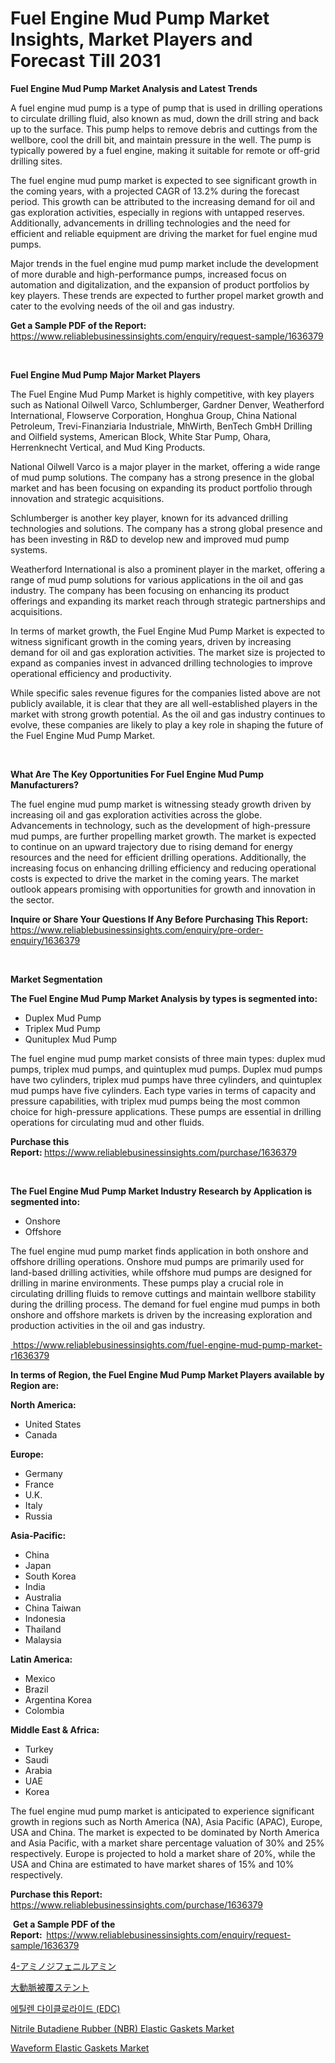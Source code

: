<p><h1>Fuel Engine Mud Pump Market Insights, Market Players and Forecast Till 2031</h1></p><p><strong>Fuel Engine Mud Pump Market Analysis and Latest Trends</strong></p>
<p><p>A fuel engine mud pump is a type of pump that is used in drilling operations to circulate drilling fluid, also known as mud, down the drill string and back up to the surface. This pump helps to remove debris and cuttings from the wellbore, cool the drill bit, and maintain pressure in the well. The pump is typically powered by a fuel engine, making it suitable for remote or off-grid drilling sites.</p><p>The fuel engine mud pump market is expected to see significant growth in the coming years, with a projected CAGR of 13.2% during the forecast period. This growth can be attributed to the increasing demand for oil and gas exploration activities, especially in regions with untapped reserves. Additionally, advancements in drilling technologies and the need for efficient and reliable equipment are driving the market for fuel engine mud pumps.</p><p>Major trends in the fuel engine mud pump market include the development of more durable and high-performance pumps, increased focus on automation and digitalization, and the expansion of product portfolios by key players. These trends are expected to further propel market growth and cater to the evolving needs of the oil and gas industry.</p></p>
<p><strong>Get a Sample PDF of the Report:&nbsp;</strong> <a href="https://www.reliablebusinessinsights.com/enquiry/request-sample/1636379">https://www.reliablebusinessinsights.com/enquiry/request-sample/1636379</a></p>
<p>&nbsp;</p>
<p><strong>Fuel Engine Mud Pump Major Market Players</strong></p>
<p><p>The Fuel Engine Mud Pump Market is highly competitive, with key players such as National Oilwell Varco, Schlumberger, Gardner Denver, Weatherford International, Flowserve Corporation, Honghua Group, China National Petroleum, Trevi-Finanziaria Industriale, MhWirth, BenTech GmbH Drilling and Oilfield systems, American Block, White Star Pump, Ohara, Herrenknecht Vertical, and Mud King Products.</p><p>National Oilwell Varco is a major player in the market, offering a wide range of mud pump solutions. The company has a strong presence in the global market and has been focusing on expanding its product portfolio through innovation and strategic acquisitions.</p><p>Schlumberger is another key player, known for its advanced drilling technologies and solutions. The company has a strong global presence and has been investing in R&D to develop new and improved mud pump systems.</p><p>Weatherford International is also a prominent player in the market, offering a range of mud pump solutions for various applications in the oil and gas industry. The company has been focusing on enhancing its product offerings and expanding its market reach through strategic partnerships and acquisitions.</p><p>In terms of market growth, the Fuel Engine Mud Pump Market is expected to witness significant growth in the coming years, driven by increasing demand for oil and gas exploration activities. The market size is projected to expand as companies invest in advanced drilling technologies to improve operational efficiency and productivity.</p><p>While specific sales revenue figures for the companies listed above are not publicly available, it is clear that they are all well-established players in the market with strong growth potential. As the oil and gas industry continues to evolve, these companies are likely to play a key role in shaping the future of the Fuel Engine Mud Pump Market.</p></p>
<p>&nbsp;</p>
<p><strong>What Are The Key Opportunities For Fuel Engine Mud Pump Manufacturers?</strong></p>
<p><p>The fuel engine mud pump market is witnessing steady growth driven by increasing oil and gas exploration activities across the globe. Advancements in technology, such as the development of high-pressure mud pumps, are further propelling market growth. The market is expected to continue on an upward trajectory due to rising demand for energy resources and the need for efficient drilling operations. Additionally, the increasing focus on enhancing drilling efficiency and reducing operational costs is expected to drive the market in the coming years. The market outlook appears promising with opportunities for growth and innovation in the sector.</p></p>
<p><strong>Inquire or Share Your Questions If Any Before Purchasing This Report:</strong> <a href="https://www.reliablebusinessinsights.com/enquiry/pre-order-enquiry/1636379">https://www.reliablebusinessinsights.com/enquiry/pre-order-enquiry/1636379</a></p>
<p>&nbsp;</p>
<p><strong>Market Segmentation</strong></p>
<p><strong>The Fuel Engine Mud Pump Market Analysis by types is segmented into:</strong></p>
<p><ul><li>Duplex Mud Pump</li><li>Triplex Mud Pump</li><li>Qunituplex Mud Pump</li></ul></p>
<p><p>The fuel engine mud pump market consists of three main types: duplex mud pumps, triplex mud pumps, and quintuplex mud pumps. Duplex mud pumps have two cylinders, triplex mud pumps have three cylinders, and quintuplex mud pumps have five cylinders. Each type varies in terms of capacity and pressure capabilities, with triplex mud pumps being the most common choice for high-pressure applications. These pumps are essential in drilling operations for circulating mud and other fluids.</p></p>
<p><strong>Purchase this Report:&nbsp;</strong><a href="https://www.reliablebusinessinsights.com/purchase/1636379">https://www.reliablebusinessinsights.com/purchase/1636379</a></p>
<p>&nbsp;</p>
<p><strong>The Fuel Engine Mud Pump Market Industry Research by Application is segmented into:</strong></p>
<p><ul><li>Onshore</li><li>Offshore</li></ul></p>
<p><p>The fuel engine mud pump market finds application in both onshore and offshore drilling operations. Onshore mud pumps are primarily used for land-based drilling activities, while offshore mud pumps are designed for drilling in marine environments. These pumps play a crucial role in circulating drilling fluids to remove cuttings and maintain wellbore stability during the drilling process. The demand for fuel engine mud pumps in both onshore and offshore markets is driven by the increasing exploration and production activities in the oil and gas industry.</p></p>
<p><a href="https://www.reliablebusinessinsights.com/fuel-engine-mud-pump-market-r1636379">&nbsp;https://www.reliablebusinessinsights.com/fuel-engine-mud-pump-market-r1636379</a></p>
<p><strong>In terms of Region, the Fuel Engine Mud Pump Market Players available by Region are:</strong></p>
<p>
    <p> <strong> North America: </strong>
        <ul>
            <li>United States</li>
            <li>Canada</li>
        </ul>
        </p> 
    <p> <strong> Europe: </strong>
        <ul>
            <li>Germany</li>
            <li>France</li>
            <li>U.K.</li>
            <li>Italy</li>
            <li>Russia</li>
        </ul>
        </p> 
    <p> <strong> Asia-Pacific: </strong>
        <ul>
            <li>China</li>
            <li>Japan</li>
            <li>South Korea</li>
            <li>India</li>
            <li>Australia</li>
            <li>China Taiwan</li>
            <li>Indonesia</li>
            <li>Thailand</li>
            <li>Malaysia</li>
        </ul>
        </p> 
    <p> <strong> Latin America: </strong>
        <ul>
            <li>Mexico</li>
            <li>Brazil</li>
            <li>Argentina Korea</li>
            <li>Colombia</li>
        </ul>
        </p> 
    <p> <strong> Middle East & Africa: </strong>
        <ul>
            <li>Turkey</li>
            <li>Saudi</li>
            <li>Arabia</li>
            <li>UAE</li>
            <li>Korea</li>
        </ul>
    </p>
    </p>
<p><p>The fuel engine mud pump market is anticipated to experience significant growth in regions such as North America (NA), Asia Pacific (APAC), Europe, USA and China. The market is expected to be dominated by North America and Asia Pacific, with a market share percentage valuation of 30% and 25% respectively. Europe is projected to hold a market share of 20%, while the USA and China are estimated to have market shares of 15% and 10% respectively.</p></p>
<p><strong>Purchase this Report: </strong><a href="https://www.reliablebusinessinsights.com/purchase/1636379">https://www.reliablebusinessinsights.com/purchase/1636379</a></p>
<p>&nbsp;<strong>Get a Sample PDF of the Report:&nbsp;&nbsp;</strong><a href="https://www.reliablebusinessinsights.com/enquiry/request-sample/1636379">https://www.reliablebusinessinsights.com/enquiry/request-sample/1636379</a></p>
<p><strong></strong></p>
<p><p><a href="https://github.com/JoanaNitzsche/Market-Research-Report-List-1/blob/main/729266192317.md">4-アミノジフェニルアミン</a></p><p><a href="https://github.com/VernieBarton2023/Market-Research-Report-List-1/blob/main/209068192316.md">大動脈被覆ステント</a></p><p><a href="https://github.com/apple8975768/Market-Research-Report-List-1/blob/main/797756785033.md">에틸렌 다이클로라이드 (EDC)</a></p><p><a href="https://github.com/prosalinda88/Market-Research-Report-List-4/blob/main/nitrile-butadiene-rubber-nbr-elastic-gaskets-market.md">Nitrile Butadiene Rubber (NBR) Elastic Gaskets Market</a></p><p><a href="https://github.com/NorbertYates/Market-Research-Report-List-5/blob/main/waveform-elastic-gaskets-market.md">Waveform Elastic Gaskets Market</a></p></p>